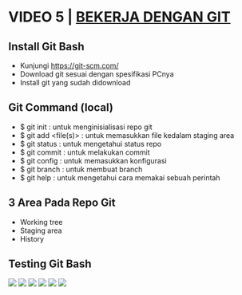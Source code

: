 # VIDEO 5 | [BEKERJA DENGAN GIT](https://www.youtube.com/watch?v=e-6OkXRqWaE)

## Install Git Bash
* Kunjungi https://git-scm.com/
* Download git sesuai dengan spesifikasi PCnya 
* Install git yang sudah didownload

## Git Command (local)
* $ git init : untuk menginisialisasi repo git
* $ git add <file(s)> : untuk memasukkan file kedalam staging area
* $ git status : untuk mengetahui status repo
* $ git commit : untuk melakukan commit
* $ git config : untuk memasukkan konfigurasi 
* $ git branch : untuk membuat branch
* $ git help : untuk mengetahui cara memakai sebuah perintah

## 3 Area Pada Repo Git
* Working tree
* Staging area
* History

## Testing Git Bash
![](https://i.ibb.co/SV9FgXG/unknown.png)
![](https://media.discordapp.net/attachments/552451111722811392/941337732016386108/unknown.png)
![](https://cdn.discordapp.com/attachments/552451111722811392/941337759585558578/unknown.png)
![](https://media.discordapp.net/attachments/552451111722811392/941338122933903441/unknown.png)
![](https://media.discordapp.net/attachments/552451111722811392/941338608458166332/unknown.png)
![](https://cdn.discordapp.com/attachments/552451111722811392/941339063263313930/unknown.png)
